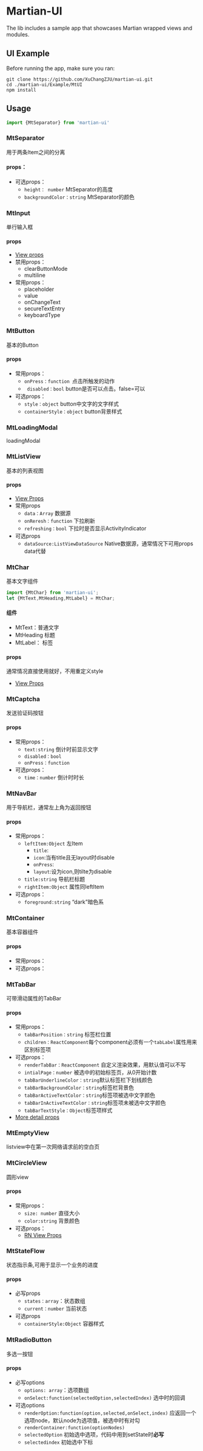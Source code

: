 # Martian-UI
The lib includes a sample app that showcases Martian wrapped views and modules.

## UI Example 

Before running the app, make sure you ran:

    git clone https://github.com/XuChangZJU/martian-ui.git
    cd ./martian-ui/Example/MtUI
    npm install


## Usage
```js
import {MtSeparator} from 'martian-ui'
```
### MtSeparator
用于两条Item之间的分离
#### props：
- 可选props：
 	- `height： number` MtSeparator的高度
 	- `backgroundColor：string` MtSeparator的颜色

### MtInput
单行输入框

#### props
- [View props](http://facebook.github.io/react-native/docs/textinput.html)
- 禁用props：
	- clearButtonMode
	- multiline
- 常用props：
	- placeholder 
	- value
	- onChangeText
	- secureTextEntry
	- keyboardType

### MtButton
基本的Button
#### props
- 常用props：
	- `onPress：function `点击所触发的动作
	- ` disabled：bool` button是否可以点击。false=可以
- 可选props：
	- `style：object` button中文字的文字样式
	- `containerStyle：object` button背景样式

### MtLoadingModal
loadingModal

### MtListView
基本的列表视图
#### props
- [View Props](http://facebook.github.io/react-native/docs/listview.html)
- 常用props
	- `data：Array` 数据源 
	- `onReresh：function`   下拉刷新
	- `refreshing：bool` 下拉时是否显示ActivityIndicator
- 可选props
	- `dataSource:ListViewDataSource` Native数据源，通常情况下可用props data代替


### MtChar
基本文字组件
```js
import {MtChar} from 'martian-ui';
let {MtText,MtHeading,MtLabel} = MtChar;
```
#### 组件
- MtText：普通文字
- MtHeading 标题
- MtLabel： 标签


#### props 
通常情况直接使用就好，不用重定义style
- [View Props](http://facebook.github.io/react-native/docs/text.html)

### MtCaptcha
 发送验证码按钮

#### props
- 常用props：
 	- `text:string`  倒计时前显示文字
 	- `disabled：bool`
 	- `onPress：function`
- 可选props：
	- `time：number` 倒计时时长
	
### MtNavBar
用于导航栏，通常左上角为返回按钮
#### props
- 常用props：
 	- `leftItem:Object`  左Item
	 	- `title`:
	 	- `icon`:当有title且无layout时disable
	 	- `onPress`:
	 	- `layout`:设为icon,则tilte为disable
 	- `title:string` 导航栏标题
 	- `rightItem:Object` 属性同leftItem
- 可选props：
	- `foreground:string`  “dark”暗色系


### MtContainer
基本容器组件
#### props
- 常用props：
- 可选props：

### MtTabBar
可带滑动属性的TabBar
#### props
- 常用props：
	- `tabBarPosition：string` 标签栏位置
	- `children：ReactComponent`每个component必须有一个`tabLabel`属性用来区别标签项
- 可选props：
	- `renderTabBar：ReactComponent` 自定义渲染效果，用默认值可以不写
	- `intialPage：number` 被选中的初始标签页，从0开始计数
	- `tabBarUnderlineColor：string`默认标签栏下划线颜色
	- `tabBarBackgroundColor：string`标签栏背景色
	- `tabBarActiveTextColor：string`标签项被选中文字颜色
	- `tabBarInActiveTextColor：string`标签项未被选中文字颜色
	- `tabBarTextStyle：Object`标签项样式
- [More detail props](https://github.com/skv-headless/react-native-scrollable-tab-view)

### MtEmptyView
listview中在第一次网络请求前的空白页

### MtCircleView
圆形view
#### props
- 常用props：
	- `size: number` 直径大小
	- `color:string` 背景颜色
- 可选props：
	- [ RN View Props](http://facebook.github.io/react-native/docs/view.html)	

### MtStateFlow
状态指示条,可用于显示一个业务的进度

#### props
- 必写props
	- `states：array`：状态数组
	- `current：number` 当前状态
- 可选props
	- `containerStyle:Object` 容器样式

### MtRadioButton
多选一按钮
#### props
- 必写options
	- `options: array`：选项数组
	- `onSelect:function(selectedOption,selectedIndex)` 选中时的回调
- 可选options
	- `renderOption:function(option,selected,onSelect,index)` 应返回一个选项node，默认node为选项值，被选中时有对勾
	- `renderContainer:function(optionNodes)`
	- `selectedOption` 初始选中选项，代码中用到setState时**必写**
	- `selectedindex` 初始选中下标
